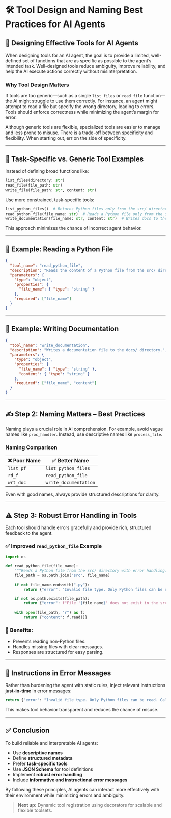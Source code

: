 # 🛠️ Tool Design and Naming Best Practices for AI Agents

## 🎯 Designing Effective Tools for AI Agents

When designing tools for an AI agent, the goal is to provide a limited, well-defined set of functions that are as specific as possible to the agent’s intended task. Well-designed tools reduce ambiguity, improve reliability, and help the AI execute actions correctly without misinterpretation.

### Why Tool Design Matters

If tools are too generic—such as a single `list_files` or `read_file` function—the AI might struggle to use them correctly. For instance, an agent might attempt to read a file but specify the wrong directory, leading to errors. Tools should enforce correctness while minimizing the agent’s margin for error.

Although generic tools are flexible, specialized tools are easier to manage and less prone to misuse. There is a trade-off between specificity and flexibility. When starting out, err on the side of specificity.

---

## 🔧 Task-Specific vs. Generic Tool Examples

Instead of defining broad functions like:

```python
list_files(directory: str)
read_file(file_path: str)
write_file(file_path: str, content: str)
```

Use more constrained, task-specific tools:

```python
list_python_files()  # Returns Python files only from the src/ directory
read_python_file(file_name: str)  # Reads a Python file only from the src/ directory
write_documentation(file_name: str, content: str)  # Writes docs to the docs/ directory
```

This approach minimizes the chance of incorrect agent behavior.

---

## 📄 Example: Reading a Python File

```json
{
  "tool_name": "read_python_file",
  "description": "Reads the content of a Python file from the src/ directory.",
  "parameters": {
    "type": "object",
    "properties": {
      "file_name": { "type": "string" }
    },
    "required": ["file_name"]
  }
}
```

---

## 📄 Example: Writing Documentation

```json
{
  "tool_name": "write_documentation",
  "description": "Writes a documentation file to the docs/ directory.",
  "parameters": {
    "type": "object",
    "properties": {
      "file_name": { "type": "string" },
      "content": { "type": "string" }
    },
    "required": ["file_name", "content"]
  }
}
```

---

## ✍️ Step 2: Naming Matters – Best Practices

Naming plays a crucial role in AI comprehension. For example, avoid vague names like `proc_handler`. Instead, use descriptive names like `process_file`.

### Naming Comparison

| ❌ Poor Name | ✅ Better Name         |
| ----------- | --------------------- |
| `list_pf`   | `list_python_files`   |
| `rd_f`      | `read_python_file`    |
| `wrt_doc`   | `write_documentation` |

Even with good names, always provide structured descriptions for clarity.

---

## ⚠️ Step 3: Robust Error Handling in Tools

Each tool should handle errors gracefully and provide rich, structured feedback to the agent.

### ✅ Improved `read_python_file` Example

```python
import os

def read_python_file(file_name):
    """Reads a Python file from the src/ directory with error handling."""
    file_path = os.path.join("src", file_name)

    if not file_name.endswith(".py"):
        return {"error": "Invalid file type. Only Python files can be read. Call the list_python_files function to get a list of valid files."}

    if not os.path.exists(file_path):
        return {"error": f"File '{file_name}' does not exist in the src/ directory."}

    with open(file_path, "r") as f:
        return {"content": f.read()}
```

### 📌 Benefits:

* Prevents reading non-Python files.
* Handles missing files with clear messages.
* Responses are structured for easy parsing.

---

## 🧠 Instructions in Error Messages

Rather than burdening the agent with static rules, inject relevant instructions **just-in-time** in error messages:

```python
return {"error": "Invalid file type. Only Python files can be read. Call the list_python_files function to get a list of valid files."}
```

This makes tool behavior transparent and reduces the chance of misuse.

---

## ✅ Conclusion

To build reliable and interpretable AI agents:

* Use **descriptive names**
* Define **structured metadata**
* Prefer **task-specific tools**
* Use **JSON Schema** for tool definitions
* Implement **robust error handling**
* Include **informative and instructional error messages**

By following these principles, AI agents can interact more effectively with their environment while minimizing errors and ambiguity.

> **Next up:** Dynamic tool registration using decorators for scalable and flexible toolsets.
